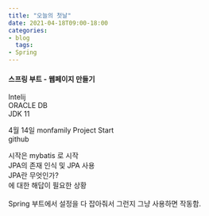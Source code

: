 ```yaml
---
title: "오늘의 첫날"
date: 2021-04-18T09:00-18:00
categories:
- blog
  tags:
- Spring
---
```


<h4>스프링 부트 - 웹페이지 만들기</h4>

<p>
Intelij<br>
ORACLE DB <br>
JDK 11 <br>
</p>


4월 14일 monfamily Project Start<br>
<a src="https://github.com/spammy7147/monfamily.git">github</a>

시작은 mybatis 로 시작 <br>
JPA의 존재 인식 및 JPA 사용 <br>
JPA란 무엇인가? <br>
에 대한 해답이 필요한 상황 <br>
<br>
Spring 부트에서 설정을 
다 잡아줘서 그런지 그냥 사용하면 작동함. <br>

<br>
